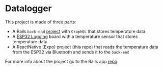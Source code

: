 # Datalogger

This project is made of three parts:

* A Rails `back-end` [project](https://github.com/vghellere/datalog-rails) with `GraphQL` that stores temperature data
* A [ESP32 Logging](https://github.com/vghellere/datalogger-esp32) board with a temperature sensor that stores temperature data
* A ReactNative (Expo) project (this repo) that reads the temperature data from the ESP32 via Bluetooth and sends it to the `back-end`

For more info about the project go to the Rails app [repo](https://github.com/vghellere/datalog-rails)
